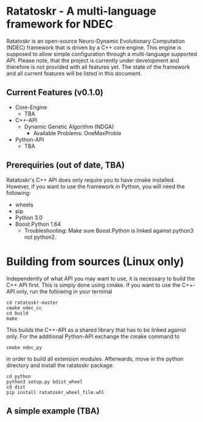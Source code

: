 # Ratatoskr - A multi-language framework for NDEC
Ratatoskr is an open-source Neuro-Dynamic Evolutionary Computation (NDEC) framework that is driven by a C++ core engine. This 
engine is supposed to allow simple configuration through a multi-language supported API. Please note, that the project is 
currently under development and therefore is not provided with all features yet. The state of the framework and all current
features will be listed in this document.

## Current Features (v0.1.0)
* Core-Engine
  * TBA
* C++-API
  * Dynamic Genetic Algorithm (NDGA)
    * Available Problems: OneMaxProble
* Python-API
  * TBA
  
## Prerequiries (out of date, TBA)
Ratatoskr's C++ API does only require you to have cmake installed. However, if you want to use the framework in Python, you will 
need the following:
* wheels
* pip
* Python 3.0 
* Boost.Python 1.64
  * Troubleshooting: Make sure Boost.Python is linked against python3 not python2. 
  
# Building from sources (Linux only)
Independently of what API you may want to use, it is necessary to build the C++ API first. This is simply done using cmake. 
If you want to use the C++-API only, run the following in your terminal
```{r, engine='bash', count_lines}
cd ratatoskr-master
cmake ndec_cc
cd build
make
```
This builds the C++-API as a shared library that has to be linked against only. For the additional Python-API exchange the cmake command to
```{r, engine='bash', count_lines}
cmake ndec_py
```
in order to build all extension modules. Afterwards, move in the python directory and install the ratatoskr package:
```{r, engine='bash', count_lines}
cd python
python3 setup.py bdist_wheel
cd dist
pip install ratatoskr_wheel_file.whl
```
## A simple example (TBA) 
